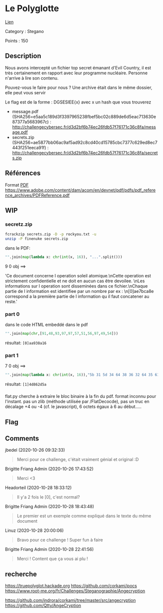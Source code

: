 # Le Polyglotte

[Lien](https://ctf.challengecybersec.fr/7a144cdc500b28e80cf760d60aca2ed3/challenge-detail.php?chall=32)

Category : Stegano

Points : 150

## Description
Nous avons intercepté un fichier top secret émanant d'Evil Country, il est très certainement en rapport avec leur programme nucléaire. Personne n'arrive à lire son contenu.

Pouvez-vous le faire pour nous ? Une archive était dans le même dossier, elle peut vous servir

Le flag est de la forme : DGSESIEE{x} avec x un hash que vous trouverez

* message.pdf (SHA256=e5aa5c189d3f3397965238fbef5bc02c889de6d5eac713630e87377a5683967c) : http://challengecybersec.fr/d3d2bf6b74ec26fdb57f76171c36c8fa/message.pdf
* secrets.zip (SHA256=ae5877bb06ac9af5ad92c8cd40cd15785cbc7377c629ed8ec7443f251eeca91f) : http://challengecybersec.fr/d3d2bf6b74ec26fdb57f76171c36c8fa/secrets.zip


## Références

Format [PDF](https://www.adobe.com/content/dam/acom/en/devnet/acrobat/pdfs/PDF32000_2008.pdf)
https://www.adobe.com/content/dam/acom/en/devnet/pdf/pdfs/pdf_reference_archives/PDFReference.pdf

## WIP


### secretz.zip

```bash
fcrackzip secrets.zip -D -p rockyou.txt -u
unzip -P finenuke secrets.zip
```


dans le PDF:

```py
"".join(map(lambda x: chr(int(x, 16)), "...".split()))
```

9 0 obj ==>

'Ce document concerne l operation soleil atomique.\nCette operation est strictement confidentielle et ne doit en aucun cas être devoilee. \nLes informations sur l operation sont disseminées dans ce fichier.\nChaque partie de l information est identifiee par un nombre par ex : \n[0]ae7bca8e correspond a la première partie de l information qu il faut concatener au reste.'


### part 0

dans le code HTML embeddé dans le pdf

```py
"".join(map(chr,[91,48,93,97,97,57,51,56,97,49,54]))
```
résultat: `[0]aa938a16`

### part 1

7 0 obj ==>
```py
"".join(map(lambda x: chr(int(x, 16)),"5b 31 5d 34 64 38 36 32 64 35 61".split()))
```
résultat: `[1]4d862d5a`

###

flat.py cherche à extraire le bloc binaire à la fin du pdf. format inconnu pour l'instant. pas un zlib (méthode utilisée par /FlatDecocde), pas un truc en décalage +4 ou -4 (cf. le javascript), 6 octets égaux à 6 au début.....

## Flag


## Comments

jbedel (2020-10-26 09:32:33)
>Merci pour ce challenge, c'était vraiment génial et original :D

Brigitte Friang Admin (2020-10-26 17:43:52)
>Merci <3

Headorteil (2020-10-28 18:33:12)
>Il y'a 2 fois le [0], c'est normal?

Brigitte Friang Admin (2020-10-28 18:43:48)
>Le premier est un exemple comme expliqué dans le texte du même document

Linuz (2020-10-28 20:00:06)
>Bravo pour ce challenge ! Super fun à faire

Brigitte Friang Admin (2020-10-28 22:41:56)
>Merci ! Content que ça vous ai plu !





## recherche
https://truepolyglot.hackade.org
https://github.com/corkami/pocs
https://www.root-me.org/fr/Challenges/Steganographie/Angecryption

https://github.com/indrora/corkami/tree/master/src/angecryption
https://github.com/Qtty/AngeCryption
